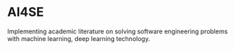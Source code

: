 # AI4SE
Implementing academic literature on solving software engineering problems with machine learning, deep learning technology.
